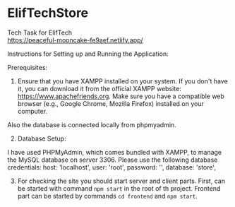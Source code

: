 # ElifTechStore
Tech Task for ElifTech <br />
https://peaceful-mooncake-fe9aef.netlify.app/

Instructions for Setting up and Running the Application:

Prerequisites:

1. Ensure that you have XAMPP installed on your system. If you don't have it, you can download it from the official XAMPP website: https://www.apachefriends.org.
Make sure you have a compatible web browser (e.g., Google Chrome, Mozilla Firefox) installed on your computer.

Also the database is connected locally from phpmyadmin. 

2. Database Setup:

I have used PHPMyAdmin, which comes bundled with XAMPP, to manage the MySQL database on server 3306.
Please use the following database credentials:
  host: 'localhost',
  user: 'root',
  password: '',
  database: 'store',
  
3. For checking the site you should start server and client parts.
First, can be started with command `npm start` in the root of th project.
Frontend part can be started by commands `cd frontend` and `npm start`.
